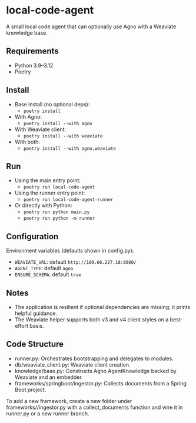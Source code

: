 # local-code-agent

A small local code agent that can optionally use Agno with a Weaviate knowledge base.

## Requirements
- Python 3.9–3.12
- Poetry

## Install
- Base install (no optional deps):
  - `poetry install`
- With Agno:
  - `poetry install --with agno`
- With Weaviate client:
  - `poetry install --with weaviate`
- With both:
  - `poetry install --with agno,weaviate`

## Run
- Using the main entry point:
  - `poetry run local-code-agent`
- Using the runner entry point:
  - `poetry run local-code-agent-runner`
- Or directly with Python:
  - `poetry run python main.py`
  - `poetry run python -m runner`

## Configuration
Environment variables (defaults shown in config.py):
- `WEAVIATE_URL`: default `http://100.66.227.18:8080/`
- `AGENT_TYPE`: default `agno`
- `ENSURE_SCHEMA`: default `true`

## Notes
- The application is resilient if optional dependencies are missing; it prints helpful guidance.
- The Weaviate helper supports both v3 and v4 client styles on a best-effort basis.

## Code Structure
- runner.py: Orchestrates bootstrapping and delegates to modules.
- db/weaviate_client.py: Weaviate client creation.
- knowledge/base.py: Constructs Agno AgentKnowledge backed by Weaviate and an embedder.
- frameworks/springboot/ingestor.py: Collects documents from a Spring Boot project.

To add a new framework, create a new folder under frameworks/<framework>/ingestor.py with a collect_documents function and wire it in runner.py or a new runner branch.
